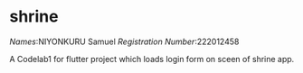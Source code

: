 # shrine
*Names*:NIYONKURU Samuel
*Registration Number*:222012458

A Codelab1 for flutter project which loads login form on sceen of shrine app.
